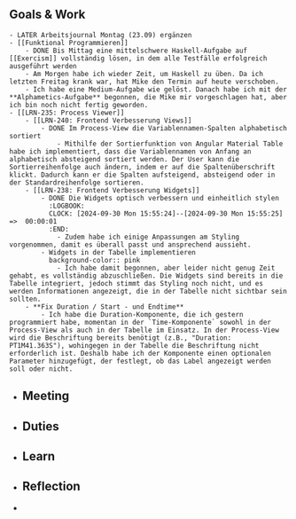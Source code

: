 ## Goals & Work
	- LATER Arbeitsjournal Montag (23.09) ergänzen
	- [[Funktional Programmieren]]
		- DONE Bis Mittag eine mittelschwere Haskell-Aufgabe auf [[Exercism]] vollständig lösen, in dem alle Testfälle erfolgreich ausgeführt werden
		- Am Morgen habe ich wieder Zeit, um Haskell zu üben. Da ich letzten Freitag krank war, hat Mike den Termin auf heute verschoben.
		- Ich habe eine Medium-Aufgabe wie gelöst. Danach habe ich mit der **Alphametics-Aufgabe** begonnen, die Mike mir vorgeschlagen hat, aber ich bin noch nicht fertig geworden.
	- [[LRN-235: Process Viewer]]
		- [[LRN-240: Frontend Verbesserung Views]]
			- DONE Im Process-View die Variablennamen-Spalten alphabetisch sortiert
				- Mithilfe der Sortierfunktion von Angular Material Table habe ich implementiert, dass die Variablennamen von Anfang an alphabetisch absteigend sortiert werden. Der User kann die Sortierreihenfolge auch ändern, indem er auf die Spaltenüberschrift klickt. Dadurch kann er die Spalten aufsteigend, absteigend oder in der Standardreihenfolge sortieren.
		- [[LRN-238: Frontend Verbesserung Widgets]]
			- DONE Die Widgets optisch verbessern und einheitlich stylen
			  :LOGBOOK:
			  CLOCK: [2024-09-30 Mon 15:55:24]--[2024-09-30 Mon 15:55:25] =>  00:00:01
			  :END:
				- Zudem habe ich einige Anpassungen am Styling vorgenommen, damit es überall passt und ansprechend aussieht.
			- Widgets in der Tabelle implementieren
			  background-color:: pink
				- Ich habe damit begonnen, aber leider nicht genug Zeit gehabt, es vollständig abzuschließen. Die Widgets sind bereits in die Tabelle integriert, jedoch stimmt das Styling noch nicht, und es werden Informationen angezeigt, die in der Tabelle nicht sichtbar sein sollten.
		- **Fix Duration / Start - und Endtime**
			- Ich habe die Duration-Komponente, die ich gestern programmiert habe, momentan in der `Time-Komponente` sowohl in der Process-View als auch in der Tabelle im Einsatz. In der Process-View wird die Beschriftung bereits benötigt (z.B., "Duration: PT1M41.363S"), wohingegen in der Tabelle die Beschriftung nicht erforderlich ist. Deshalb habe ich der Komponente einen optionalen Parameter hinzugefügt, der festlegt, ob das Label angezeigt werden soll oder nicht.
- ## Meeting
- ## Duties
- ## Learn
- ## Reflection
-